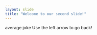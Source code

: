 ```yaml
---
layout: slide
title: "Welcome to our second slide!"
---
```

average joke
Use the left arrow to go back!
